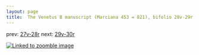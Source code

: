 ```yaml
---
layout: page
title:  The Venetus B manuscript (Marciana 453 = 821), bifolio 28v-29r
---
```


prev: [27v-28r](../27v-28r/) next: [29v-30r](../29v-30r/)



[![Linked to zoomble image](http://www.homermultitext.org/iipsrv?IIIF=/project/homer/pyramidal/deepzoom/hmt/vbbifolio/v1/vb_28v_29r.tif/full/2000,/0/default.jpg)](http://www.homermultitext.org/ict2/?urn=urn:cite2:hmt:vbbifolio.v1:vb_28v_29r)

